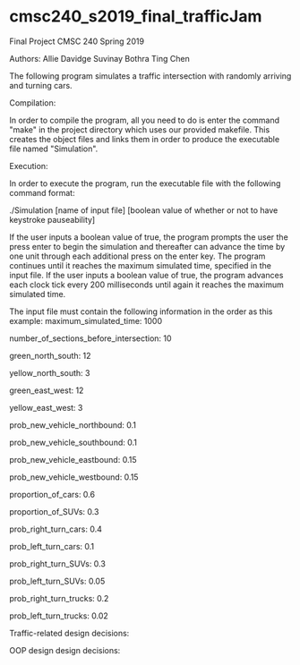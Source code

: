 # cmsc240_s2019_final_trafficJam

Final Project CMSC 240 Spring 2019

Authors:
    Allie Davidge
    Suvinay Bothra
    Ting Chen

The following program simulates a traffic intersection with randomly arriving
and turning cars.


Compilation:

In order to compile the program, all you need to do is enter the command "make"
in the project directory which uses our provided makefile. This creates the 
object files and links them in order to produce the executable file named
"Simulation".


Execution:

In order to execute the program, run the executable file with the following command
format:

./Simulation [name of input file] [boolean value of whether or not to have keystroke pauseability]

If the user inputs a boolean value of true, the program prompts the user the press enter to 
begin the simulation and thereafter can advance the time by one unit through each additional
press on the enter key. The program continues until it reaches the maximum simulated time, 
specified in the input file. If the user inputs a boolean value of true, the program advances
each clock tick every 200 milliseconds until again it reaches the maximum simulated time.

The input file must contain the following information in the order as this example:
maximum_simulated_time:                 1000

number_of_sections_before_intersection:   10

green_north_south:                        12

yellow_north_south:                        3

green_east_west:                          12

yellow_east_west:                          3

prob_new_vehicle_northbound:               0.1

prob_new_vehicle_southbound:               0.1

prob_new_vehicle_eastbound:                0.15

prob_new_vehicle_westbound:                0.15

proportion_of_cars:                        0.6

proportion_of_SUVs:                        0.3

prob_right_turn_cars:                      0.4

prob_left_turn_cars:                       0.1

prob_right_turn_SUVs:                      0.3

prob_left_turn_SUVs:                       0.05

prob_right_turn_trucks:                    0.2

prob_left_turn_trucks:                     0.02


Traffic-related design decisions:

OOP design design decisions:
